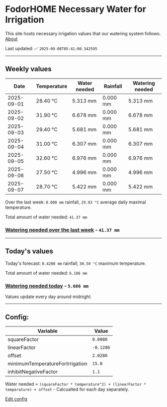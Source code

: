 # FodorHOME Necessary Water for Irrigation

This site hosts necessary irrigation values that our watering system follows. [About](https://github.com/redyau/irrigation)

Last updated: ✅ `2025-09-08T05:41:00.342595`

---

## Weekly values

| Date | Temperature | Water needed | Rainfall | Watering needed |
|-----|-----|-----|-----|-----|
| 2025-09-01 | 28.40 °C | 5.313 mm | 0.000 mm | 5.313 mm |
| 2025-09-02 | 31.90 °C | 6.678 mm | 0.000 mm | 6.678 mm |
| 2025-09-03 | 29.40 °C | 5.681 mm | 0.000 mm | 5.681 mm |
| 2025-09-04 | 31.00 °C | 6.307 mm | 0.000 mm | 6.307 mm |
| 2025-09-05 | 32.60 °C | 6.976 mm | 0.000 mm | 6.976 mm |
| 2025-09-06 | 27.50 °C | 4.996 mm | 0.000 mm | 4.996 mm |
| 2025-09-07 | 28.70 °C | 5.422 mm | 0.000 mm | 5.422 mm |


Over the last week: `0.000 mm` rainfall, `29.93 °C` average daily maximal temperature.

Total amount of water needed: `41.37 mm`

### [Watering needed over the last week](lastweek.txt) - `41.37 mm`

---

## Today's values

Today's forecast: `0.4200 mm` rainfall, `30.50 °C` maximum temperature.

Total amount of water needed: `6.106 mm`

### [Watering needed today](today.txt) - `5.686 mm`

Values update every day around midnight.

---

## Config:

| Variable | Value |
|-----|-----|
| squareFactor | `0.0086` |
| linearFactor | `-0.1286` |
| offset | `2.0286` |
| minimumTemperatureForIrrigation | `15.0` |
| inhibitNegativeFactor | `1.1` |

Water needed = `(squareFactor * temperature^2) + (linearFactor * temperature) + offset` - Calcualted for each day separately.

[Edit config](https://github.com/RedyAu/irrigation/edit/main/config.json)
